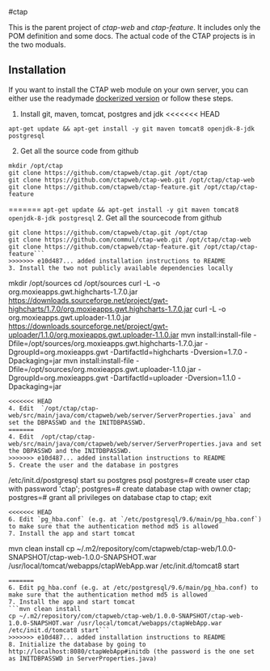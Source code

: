 #ctap

This is the parent project of *ctap-web* and *ctap-feature*. It includes only the POM definition and some docs. The actual code of the CTAP projects is in the two moduals. 

## Installation

If you want to install the CTAP web module on your own server, you can either use the readymade [dockerized version](https://github.com/commul/ctap-docker) or follow these steps.

1. Install git, maven, tomcat, postgres and jdk
<<<<<<< HEAD
```
apt-get update && apt-get install -y git maven tomcat8 openjdk-8-jdk postgresql
```
2. Get all the source code from github
```
mkdir /opt/ctap
git clone https://github.com/ctapweb/ctap.git /opt/ctap
git clone https://github.com/ctapweb/ctap-web.git /opt/ctap/ctap-web
git clone https://github.com/ctapweb/ctap-feature.git /opt/ctap/ctap-feature
```
=======
`apt-get update && apt-get install -y git maven tomcat8 openjdk-8-jdk postgresql`
2. Get all the sourcecode from github
```mkdir /opt/ctap
git clone https://github.com/ctapweb/ctap.git /opt/ctap
git clone https://github.com/commul/ctap-web.git /opt/ctap/ctap-web
git clone https://github.com/ctapweb/ctap-feature.git /opt/ctap/ctap-feature```
>>>>>>> e10d487... added installation instructions to README
3. Install the two not publicly available dependencies locally
```
mkdir /opt/sources
cd /opt/sources
curl -L -o org.moxieapps.gwt.highcharts-1.7.0.jar https://downloads.sourceforge.net/project/gwt-highcharts/1.7.0/org.moxieapps.gwt.highcharts-1.7.0.jar
curl -L -o org.moxieapps.gwt.uploader-1.1.0.jar https://downloads.sourceforge.net/project/gwt-uploader/1.1.0/org.moxieapps.gwt.uploader-1.1.0.jar
mvn install:install-file -Dfile=/opt/sources/org.moxieapps.gwt.highcharts-1.7.0.jar -DgroupId=org.moxieapps.gwt -DartifactId=highcharts -Dversion=1.7.0 -Dpackaging=jar
mvn install:install-file -Dfile=/opt/sources/org.moxieapps.gwt.uploader-1.1.0.jar -DgroupId=org.moxieapps.gwt -DartifactId=uploader -Dversion=1.1.0 -Dpackaging=jar
```
<<<<<<< HEAD
4. Edit  `/opt/ctap/ctap-web/src/main/java/com/ctapweb/web/server/ServerProperties.java` and set the DBPASSWD and the INITDBPASSWD.
=======
4. Edit  /opt/ctap/ctap-web/src/main/java/com/ctapweb/web/server/ServerProperties.java and set the DBPASSWD and the INITDBPASSWD.
>>>>>>> e10d487... added installation instructions to README
5. Create the user and the database in postgres
```
/etc/init.d/postgresql start
su postgres
psql
postgres=# create user ctap with password 'ctap';
postgres=# create database ctap with owner ctap;
postgres=# grant all privileges on database ctap to ctap;
exit
```
<<<<<<< HEAD
6. Edit `pg_hba.conf` (e.g. at `/etc/postgresql/9.6/main/pg_hba.conf`) to make sure that the authentication method md5 is allowed
7. Install the app and start tomcat
```
mvn clean install
cp ~/.m2/repository/com/ctapweb/ctap-web/1.0.0-SNAPSHOT/ctap-web-1.0.0-SNAPSHOT.war /usr/local/tomcat/webapps/ctapWebApp.war
/etc/init.d/tomcat8 start
```
=======
6. Edit pg_hba.conf (e.g. at /etc/postgresql/9.6/main/pg_hba.conf) to make sure that the authentication method md5 is allowed
7. Install the app and start tomcat
```mvn clean install
cp ~/.m2/repository/com/ctapweb/ctap-web/1.0.0-SNAPSHOT/ctap-web-1.0.0-SNAPSHOT.war /usr/local/tomcat/webapps/ctapWebApp.war
/etc/init.d/tomcat8 start```
>>>>>>> e10d487... added installation instructions to README
8. Initialize the database by going to http://localhost:8080/ctapWebApp#initdb (the password is the one set as INITDBPASSWD in ServerProperties.java)
